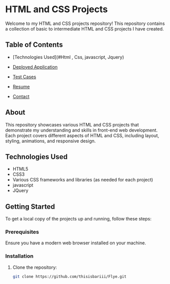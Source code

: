 # HTML and CSS Projects

Welcome to my HTML and CSS projects repository! This repository contains a collection of basic to intermediate HTML and CSS projects I have created.

## Table of Contents
- [Technologies Used](#Html , Css, javascript, Jquery)

- [Deployed Application](#deployed-application)
- [Test Cases](#test-cases)
- [Resume](#resume)
- [Contact](#contact)

## About
This repository showcases various HTML and CSS projects that demonstrate my understanding and skills in front-end web development. Each project covers different aspects of HTML and CSS, including layout, styling, animations, and responsive design.

## Technologies Used
- HTML5
- CSS3
- Various CSS frameworks and libraries (as needed for each project)
- javascript
- JQuery

## Getting Started
To get a local copy of the projects up and running, follow these steps:

### Prerequisites
Ensure you have a modern web browser installed on your machine.

### Installation
1. Clone the repository:
   ```sh
   git clone https://github.com/thisisbariii/Flye.git
